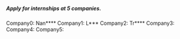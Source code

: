 
##### Apply for internships at 5 companies. 
Company0: Nan****
Company1: L***
Company2: Tr****
Company3: 
Company4:
Company5:
